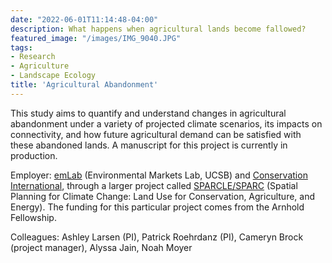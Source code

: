 ```yaml
---
date: "2022-06-01T11:14:48-04:00"
description: What happens when agricultural lands become fallowed?
featured_image: "/images/IMG_9040.JPG"
tags: 
- Research
- Agriculture
- Landscape Ecology
title: 'Agricultural Abandonment'
---
```


This study aims to quantify and understand changes in agricultural abandonment under a variety of projected climate scenarios, its impacts on connectivity, and how future agricultural demand can be satisfied with these abandoned lands. A manuscript for this project is currently in production. 

Employer: [emLab](https://emlab.ucsb.edu/) (Environmental Markets Lab, UCSB) and [Conservation International](https://www.conservation.org/), through a larger project called [SPARCLE/SPARC](http://www.sparc-website.org/) (Spatial Planning for Climate Change: Land Use for Conservation, Agriculture, and Energy). The funding for this particular project comes from the Arnhold Fellowship.

Colleagues: Ashley Larsen (PI), Patrick Roehrdanz (PI), Cameryn Brock (project manager), Alyssa Jain, Noah Moyer